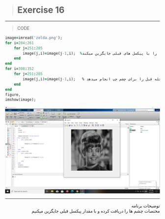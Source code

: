 > # Exercise 16

***
>CODE

```ruby
image=imread('zelda.png');
for i=204:261
    for j=251:285
        image(j,i)=image(j-1,i);  %مختصات چشم راست را دریافت کرده و مقدارش  را با پیکسل های قبلی جایگزین میکند 
    end
end
for i=308:352
    for j=251:285
        image(j,i)=image(j-1,i);   % همان کار مرحله قبل را برای چشم چپ انجام میدهد
    end
end
figure,
imshow(image);
```
![alt text](https://github.com/semnan-university-ai/image-processing-class/blob/main/excersiecs/faeze75/16/Screenshot%20(25).png)
***
<div dir="rtl">
توضیحات برنامه <br />
مختصات چشم ها را دریافت کرده و با مقدار پیکسل قبلی جایگزین میکنیم
</div>
